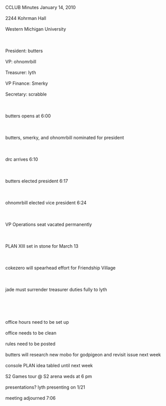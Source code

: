 CCLUB Minutes January 14, 2010<br />
<br />
2244 Kohrman Hall<br />
<br />
Western Michigan University<br />
<br />
<br />
<br />
President: butters<br />
<br />
VP: ohnomrbill<br />
<br />
Treasurer: lyth<br />
<br />
VP Finance: Smerky<br />
<br />
Secretary: scrabble<br />
<br />
<br />
<br />
butters opens at 6:00<br />
<br />
<br />
<br />
butters, smerky, and ohnomrbill nominated for president<br />
<br />
<br />
<br />
drc arrives 6:10<br />
<br />
<br />
<br />
butters elected president 6:17<br />
<br />
<br />
<br />
ohnomrbill elected vice president 6:24<br />
<br />
<br />
<br />
VP Operations seat vacated permanently<br />
<br />
<br />
<br />
PLAN XIII set in stone for March 13<br />
<br />
<br />
<br />
cokezero will spearhead effort for Friendship Village<br />
<br />
<br />
<br />
jade must surrender treasurer duties fully to lyth<br />
<br />
<br />
<br />
<br />
<br />
office hours need to be set up<br />
<br />
office needs to be clean<br />
<br />
rules need to be posted<br />
<br />
butters will research new mobo for godpigeon and revisit issue next week<br />
<br />
console PLAN idea tabled until next week<br />
<br />
S2 Games tour @ S2 arena weds at 6 pm<br />
<br />
presentations?  lyth presenting on 1/21<br />
<br />
meeting adjourned 7:06<br />
